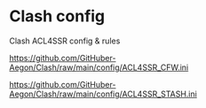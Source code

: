 # Clash config
Clash ACL4SSR config & rules

https://github.com/GitHuber-Aegon/Clash/raw/main/config/ACL4SSR_CFW.ini

https://github.com/GitHuber-Aegon/Clash/raw/main/config/ACL4SSR_STASH.ini
